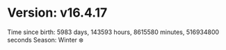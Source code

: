 # Version: v16.4.17
Time since birth: 5983 days, 143593 hours, 8615580 minutes, 516934800 seconds
Season: Winter ❄️
